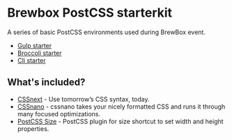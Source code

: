 # Brewbox PostCSS starterkit
A series of basic PostCSS environments used during BrewBox event.
* [Gulp starter][g-starter]
* [Broccoli starter][b-starter]
* [Cli starter][c-starter]

## What's included?
* [CSSnext][cssnext] - Use tomorrow’s CSS syntax, today.
* [CSSnano][cssnano] - cssnano takes your nicely formatted CSS and runs it through many focused optimizations.
* [PostCSS Size][size] - PostCSS plugin for size shortcut to set width and height properties.


[g-starter]: https://www.google.it/
[b-starter]: https://www.google.it/
[c-starter]: https://www.google.it/
[cssnext]:   http://cssnext.io/
[cssnano]:   http://cssnano.co/
[size]:      https://github.com/postcss/postcss-size
